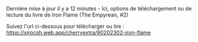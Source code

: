 Dernière mise à jour il y a 12 minutes - Ici, options de téléchargement ou de lecture du livre de Iron Flame (The Empyrean, #2)

Suivez l'url ci-dessous pour télécharger ou lire : https://xirocsh.web.app/cherryextra/90202302-iron-flame
